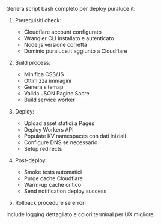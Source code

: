 Genera script bash completo per deploy puraluce.it:

1. Prerequisiti check:
   - Cloudflare account configurato
   - Wrangler CLI installato e autenticato
   - Node.js versione corretta
   - Dominio puraluce.it aggiunto a Cloudflare

2. Build process:
   - Minifica CSS/JS
   - Ottimizza immagini
   - Genera sitemap
   - Valida JSON Pagine Sacre
   - Build service worker

3. Deploy:
   - Upload asset statici a Pages
   - Deploy Workers API
   - Populate KV namespaces con dati iniziali
   - Configure DNS se necessario
   - Setup redirects

4. Post-deploy:
   - Smoke tests automatici
   - Purge cache Cloudflare
   - Warm-up cache critico
   - Send notification deploy success

5. Rollback procedure se errori

Include logging dettagliato e colori terminal per UX migliore.